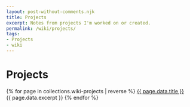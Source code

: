 ```yaml
---
layout: post-without-comments.njk
title: Projects
excerpt: Notes from projects I'm worked on or created.
permalink: /wiki/projects/
tags:
- Projects
- wiki
---
```

# Projects

{% for page in collections.wiki-projects | reverse %}
            <a href="{{ page.url | url }}">{{ page.data.title }}</a>
            <br>{{ page.data.excerpt }}
{% endfor %}
